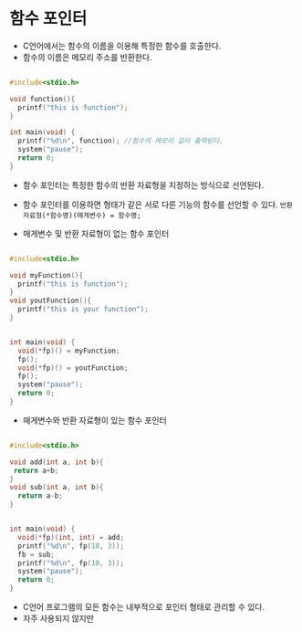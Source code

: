 # 함수 포인터

* C언어에서는 함수의 이름을 이용해 특정한 함수를 호출한다.
* 함수의 이름은 메모리 주소를 반환한다.

```c

#include<stdio.h>

void function(){
  printf("this is function");
}

int main(void) {
  printf("%d\n", function); //함수의 메모리 값이 출력된다.
  system("pause");
  return 0;
}
```

* 함수 포인터는 특정한 함수의 반환 자료형을 지정하는 방식으로 선언된다.
* 함수 포인터를 이용하면 형태가 같은 서로 다른 기능의 함수를 선언할 수 있다.
`반환자료형(*함수명)(매게변수) = 함수명;`


* 매게변수 및 반환 자료형이 없는 함수 포인터

```c

#include<stdio.h>

void myFunction(){
  printf("this is function");
}
void youtFunction(){
  printf("this is your function");
}


int main(void) {
  void(*fp)() = myFunction;
  fp();
  void(*fp)() = youtFunction;
  fp();
  system("pause");
  return 0;
}
```

* 매게변수와 반환 자료형이 있는 함수 포인터

```c

#include<stdio.h>

void add(int a, int b){
 return a+b;
}
void sub(int a, int b){
  return a-b;
}


int main(void) {
  void(*fp)(int, int) = add;
  printf("%d\n", fp(10, 3));
  fb = sub;
  printf("%d\n", fp(10, 3));
  system("pause");
  return 0;
}
```

* C언어 프로그램의 모든 함수는 내부적으로 포인터 형태로 관리할 수 있다.
* 자주 사용되지 않지만 
